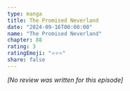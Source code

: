 ```yaml
---
type: manga
title: The Promised Neverland
date: "2024-09-16T00:00:00"
name: "The Promised Neverland"
chapter: 88
rating: 3
ratingEmoji: "⭐️⭐️⭐️"
share: false
---
```


_[No review was written for this episode]_
